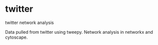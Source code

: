 # twitter
twitter network analysis

Data pulled from twitter using tweepy. Network analysis in networkx and cytoscape. 
